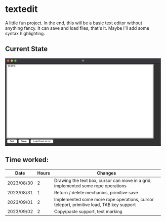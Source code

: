 # textedit

A little fun project. In the end, this will be a basic text editor without anything fancy. It can save and load files, that's it. Maybe I'll add some syntax highlighting.

## Current State
![](imgs/showcase_0902.png)

## Time worked:

| Date | Hours | Changes  |
| ------ | ------ | --- |
| 2023/08/30 | 2 | Drawing the text box, cursor can move in a grid, implemented some rope operations
| 2023/08/31 | 1 | Return / delete mechanics, primitive save
| 2023/09/01 | 2 | Implemented some more rope operations, cursor teleport, primitive load, TAB key support
| 2023/09/02 | 2 | Copy/paste support, text marking |